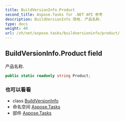 ```yaml
---
title: BuildVersionInfo.Product
second_title: Aspose.Tasks for .NET API 参考
description: BuildVersionInfo 场地. 产品名称.
type: docs
weight: 40
url: /zh/net/aspose.tasks/buildversioninfo/product/
---
```

## BuildVersionInfo.Product field

产品名称.

```csharp
public static readonly string Product;
```

### 也可以看看

* class [BuildVersionInfo](../)
* 命名空间 [Aspose.Tasks](../../buildversioninfo/)
* 部件 [Aspose.Tasks](../../../)


